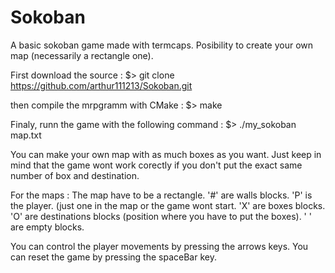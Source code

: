# Sokoban
A basic sokoban game made with termcaps. Posibility to create your own map (necessarily a rectangle one).

First download the source :
	$> git clone https://github.com/arthur111213/Sokoban.git

then compile the mrpgramm with CMake :
	$> make

Finaly, runn the game with the following command :
	$> ./my_sokoban map.txt

You can make your own map with as much boxes as you want.
Just keep in mind that the game wont work corectly if you don't put the exact same number of box and destination.

For the maps :
	The map have to be a rectangle.
	'#' are walls blocks.
	'P' is the player. (just one in the map or the game wont start.
	'X' are boxes blocks.
	'O' are destinations blocks (position where you have to put the boxes).
	' ' are empty blocks.

You can control the player movements by pressing the arrows keys.
You can reset the game by pressing the spaceBar key.
